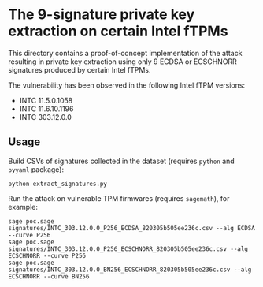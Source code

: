 # The 9-signature private key extraction on certain Intel fTPMs

This directory contains a proof-of-concept implementation of the attack resulting in private key extraction using only 9 ECDSA or ECSCHNORR signatures produced by certain Intel fTPMs.

The vulnerability has been observed in the following Intel fTPM versions:

- INTC 11.5.0.1058
- INTC 11.6.10.1196
- INTC 303.12.0.0

## Usage

Build CSVs of signatures collected in the dataset (requires `python` and `pyyaml` package):

```
python extract_signatures.py
```

Run the attack on vulnerable TPM firmwares (requires `sagemath`), for example:

```
sage poc.sage signatures/INTC_303.12.0.0_P256_ECDSA_820305b505ee236c.csv --alg ECDSA --curve P256
sage poc.sage signatures/INTC_303.12.0.0_P256_ECSCHNORR_820305b505ee236c.csv --alg ECSCHNORR --curve P256
sage poc.sage signatures/INTC_303.12.0.0_BN256_ECSCHNORR_820305b505ee236c.csv --alg ECSCHNORR --curve BN256
```
